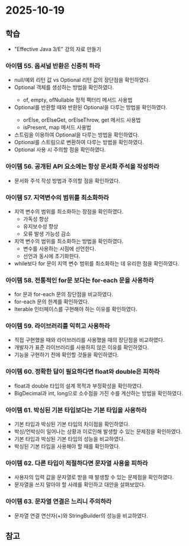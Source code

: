 # 2025-10-19

## 학습

- "Effective Java 3/E" 강의 자료 만들기
    

### 아이템 55. 옵셔널 반환은 신중히 하라

- null/예외 리턴 값 vs Optional<T> 리턴 값의 장단점을 확인하였다.
- Optional<T> 객체를 생성하는 방법을 확인하였다.
  - of, empty, ofNullable 정적 팩터리 메서드 사용법
- Optional<T>를 반환할 때와 반환된 Optional<T>을 다루는 방법을 확인하였다.
    - orElse, orElseGet, orElseThrow, get 메서드 사용법
    - isPresent, map 메서드 사용법
- 스트림을 이용하여 Optional<T>을 다루는 방법을 확인하였다.
- Optional<T>를 스트림으로 변환하여 다루는 방법을 확인하였다.
- Optional<T> 사용 시 주의할 점을 확인하였다.

### 아이템 56. 공개된 API 요소에는 항상 문서화 주석을 작성하라

- 문서화 주석 작성 방법과 주의할 점을 확인하였다.

### 아이템 57. 지역변수의 범위를 최소화하라

- 지역 변수의 범위를 최소화하는 장점을 확인하였다.
    - 가독성 향상
    - 유지보수성 향상
    - 오류 발생 가능성 감소
- 지역 변수의 범위를 최소화하는 방법을 확인하였다.
    - 변수를 사용하는 시점에 선언한다.
    - 선언과 동시에 초기화한다.
- while보다 for 문이 지역 변수 범위를 최소화하는 데 유리한 점을 확인하였다.

### 아이템 58. 전통적인 for문 보다는 for-each 문을 사용하라

- for 문과 for-each 문의 장단점을 비교하였다.
- for-each 문의 한계를 확인하였다.
- Iterable 인터페이스를 구현해야 하는 이유를 확인하였다.

### 아이템 59. 라이브러리를 익히고 사용하라

- 직접 구현했을 때와 라이브러리를 사용했을 때의 장단점을 비교하였다.
- 개발자가 표준 라이브러리를 사용하지 않은 이유를 확인하였다.
- 기능을 구현하기 전에 확인할 것들을 확인하였다.

### 아이템 60. 정확한 답이 필요하다면 float와 double은 피하라

- float과 double 타입의 설계 목적과 부정확성을 확인하였다.
- BigDecimal과 int, long으로 소수점을 가진 수를 계산하는 방법을 확인하였다.

### 아이템 61. 박싱된 기본 타입보다는 기본 타입을 사용하라

- 기본 타입과 박싱된 기본 타입의 차이점을 확인하였다.
- 박싱/언박싱이 일어나는 상황과 이로인해 발생할 수 있는 문제점을 확인하였다.
- 기본 타입과 박싱된 기본 타입의 성능을 비교하였다.
- 박싱된 기본 타입을 사용해야 할 때를 확인하였다.

### 아이템 62. 다른 타입이 적절하다면 문자열 사용을 피하라

- 사용자의 입력 값을 문자열로 받을 때 발생할 수 있는 문제점을 확인하였다.
- 문자열을 쓰지 말아야 할 사례를 확인하고 대안을 살펴보았다.

### 아이템 63. 문자열 연결은 느리니 주의하라

- 문자열 연결 연산자(+)와 StringBuilder의 성능을 비교하였다.


## 참고

### 